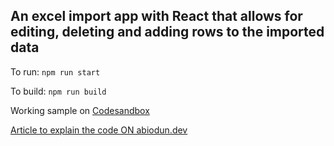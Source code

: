 ## An excel import app with React that allows for editing, deleting and adding rows to the imported data

To run: `npm run start`

To build: `npm run build`

Working sample on [Codesandbox](https://codesandbox.io/s/github/abiodunsulaiman694/excel-app/tree/master/)

[Article to explain the code ON abiodun.dev](https://abiodun.dev/import-spreadsheets-or-excel-in-your-react-component/)

